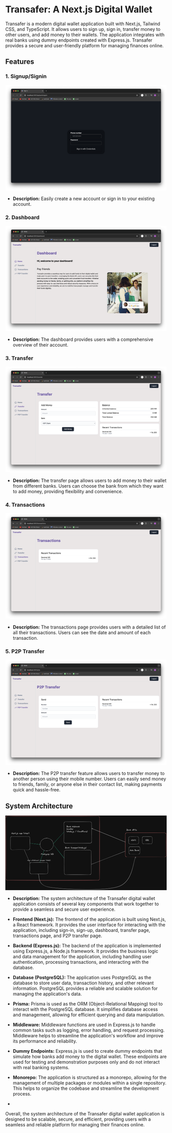 # Transafer: A Next.js Digital Wallet

Transafer is a modern digital wallet application built with Next.js, Tailwind CSS, and TypeScript. It allows users to sign up, sign in, transfer money to other users, and add money to their wallets. The application integrates with real banks using dummy endpoints created with Express.js. Transafer provides a secure and user-friendly platform for managing finances online.

## Features

### 1. Signup/Signin
![Signin Page](./images/signin.png)

- **Description:** Easily create a new account or sign in to your existing account.

### 2. Dashboard
![Dashboard Page](./images/1.png)

- **Description:** The dashboard provides users with a comprehensive overview of their account. 

### 3. Transfer
![Transfer Page](./images/2.png)

- **Description:** The transfer page allows users to add money to their wallet from different banks. Users can choose the bank from which they want to add money, providing flexibility and convenience.

### 4. Transactions
![Transactions Page](./images/3.png)

- **Description:** The transactions page provides users with a detailed list of all their transactions. Users can see the date and amount of each transaction. 

### 5. P2P Transfer
![Filter Search](./images/4.png)

- **Description:** The P2P transfer feature allows users to transfer money to another person using their mobile number. Users can easily send money to friends, family, or anyone else in their contact list, making payments quick and hassle-free.

## System Architecture
![system architecture](./images/system-architecture.png)

-  **Description:** The system architecture of the Transafer digital wallet application consists of several key components that work together to provide a seamless and secure user experience.

- **Frontend (Next.js):** The frontend of the application is built using Next.js, a React framework. It provides the user interface for interacting with the application, including sign-in, sign-up, dashboard, transfer page, transactions page, and P2P transfer page.
- **Backend (Express.js):** The backend of the application is implemented using Express.js, a Node.js framework. It provides the business logic and data management for the application, including handling user authentication, processing transactions, and interacting with the database.
- **Database (PostgreSQL):** The application uses PostgreSQL as the database to store user data, transaction history, and other relevant information. PostgreSQL provides a reliable and scalable solution for managing the application's data.
- **Prisma:** Prisma is used as the ORM (Object-Relational Mapping) tool to interact with the PostgreSQL database. It simplifies database access and management, allowing for efficient querying and data manipulation.
- **Middleware:** Middleware functions are used in Express.js to handle common tasks such as logging, error handling, and request processing. Middleware helps to streamline the application's workflow and improve its performance and reliability.
- **Dummy Endpoints:** Express.js is used to create dummy endpoints that simulate how banks add money to the digital wallet. These endpoints are used for testing and demonstration purposes only and do not interact with real banking systems.
- **Monorepo:** The application is structured as a monorepo, allowing for the management of multiple packages or modules within a single repository. This helps to organize the codebase and streamline the development process.
- 
Overall, the system architecture of the Transafer digital wallet application is designed to be scalable, secure, and efficient, providing users with a seamless and reliable platform for managing their finances online.


